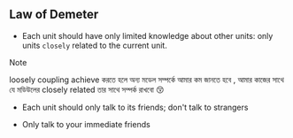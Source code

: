 ## Law of Demeter

- Each unit should have only limited knowledge about other units: only units `closely` related to the current unit.

> [!NOTE]
> loosely coupling achieve করতে হলে অন্য মডেল সম্পর্কে আমার কম জানতে হবে , আমার কাজের সাথে যে মডিউলের closely related তার সাথে সম্পর্ক রাখবো 😚

- Each unit should only talk to its friends; don't talk to strangers

- Only talk to your immediate friends
